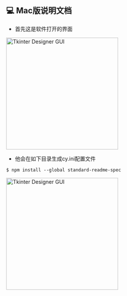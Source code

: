 ## 💻 Mac版说明文档

- 首先这是软件打开的界面

<img width="300" alt="Tkinter Designer GUI" src="https://github.com/dapaoxixixi/feiyoung/blob/main/Image/pc1.png">

- 他会在如下目录生成cy.ini配置文件

```
$ npm install --global standard-readme-spec
```

<img width="300" alt="Tkinter Designer GUI" src="https://github.com/dapaoxixixi/feiyoung/blob/main/Image/pc1.png">
